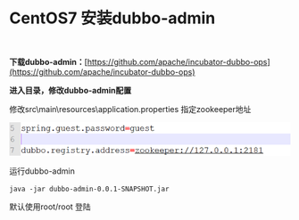 # CentOS7 安装dubbo-admin

‍

**下载dubbo-admin：**​[https://github.com/apache/incubator-dubbo-ops](https://github.com/apache/incubator-dubbo-ops)

**进入目录，修改dubbo-admin配置**

修改src\main\resources\application.properties 指定zookeeper地址

![image](assets/CentOS7%20%E5%AE%89%E8%A3%85dubbo-admin/image-20230308163139-bv9fa01.png)​

运行dubbo-admin

```shell
java -jar dubbo-admin-0.0.1-SNAPSHOT.jar
```

默认使用root/root 登陆



‍
